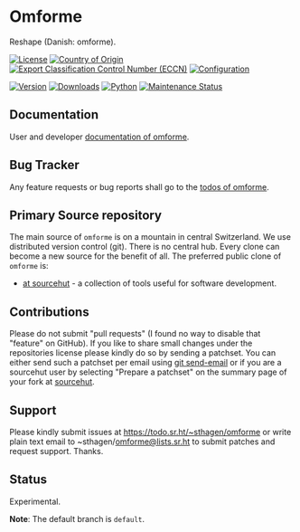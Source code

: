 # Omforme

Reshape (Danish: omforme). 

[![License](https://git.sr.ht/~sthagen/omforme/blob/default/docs/badges/license-spdx-mit.svg)](https://git.sr.ht/~sthagen/omforme/tree/default/item/LICENSE)
[![Country of Origin](https://git.sr.ht/~sthagen/omforme/blob/default/docs/badges/country-of-origin-name-switzerland-neutral.svg)](https://git.sr.ht/~sthagen/omforme/tree/default/item/COUNTRY-OF-ORIGIN)
[![Export Classification Control Number (ECCN)](https://git.sr.ht/~sthagen/omforme/blob/default/docs/badges/export-control-classification-number_eccn-ear99-neutral.svg)](https://git.sr.ht/~sthagen/omforme/tree/default/item/EXPORT-CONTROL-CLASSIFICATION-NUMBER)
[![Configuration](https://git.sr.ht/~sthagen/omforme/blob/default/docs/badges/configuration-sbom.svg)](https://git.sr.ht/~sthagen/omforme/tree/default/item/docs/third-party/README.md)

[![Version](https://git.sr.ht/~sthagen/omforme/blob/default/docs/badges/latest-release.svg)](https://pypi.python.org/pypi/omforme/)
[![Downloads](https://git.sr.ht/~sthagen/omforme/blob/default/docs/badges/downloads-per-month.svg)](https://pepy.tech/project/omforme)
[![Python](https://git.sr.ht/~sthagen/omforme/blob/default/docs/badges/python-versions.svg)](https://pypi.python.org/pypi/omforme/)
[![Maintenance Status](https://git.sr.ht/~sthagen/omforme/blob/default/docs/badges/commits-per-year.svg)](https://git.sr.ht/~sthagen/omforme/log)

## Documentation

User and developer [documentation of omforme](https://codes.dilettant.life/docs/omforme).

## Bug Tracker

Any feature requests or bug reports shall go to the [todos of omforme](https://todo.sr.ht/~sthagen/omforme).

## Primary Source repository

The main source of `omforme` is on a mountain in central Switzerland.
We use distributed version control (git).
There is no central hub.
Every clone can become a new source for the benefit of all.
The preferred public clone of `omforme` is:

* [at sourcehut](https://git.sr.ht/~sthagen/omforme) - a collection of tools useful for software development.

## Contributions

Please do not submit "pull requests" (I found no way to disable that "feature" on GitHub).
If you like to share small changes under the repositories license please kindly do so by sending a patchset.
You can either send such a patchset per email using [git send-email](https://git-send-email.io) or 
if you are a sourcehut user by selecting "Prepare a patchset" on the summary page of your fork at [sourcehut](https://git.sr.ht/).

## Support

Please kindly submit issues at https://todo.sr.ht/~sthagen/omforme or write plain text email to ~sthagen/omforme@lists.sr.ht to submit patches and request support. Thanks.

## Status

Experimental.

**Note**: The default branch is `default`.
